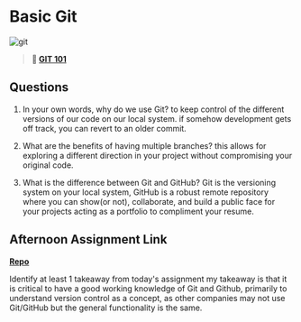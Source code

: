 # Basic Git

![git](https://git-scm.com/images/branching-illustration@2x.png)

> **📖 [GIT 101](https://codeworksacademy.com/fs-student-guide/resources/wk1/01-GIT)**

## Questions

1. In your own words, why do we use Git? to keep control of the different versions of our code on our local system. if somehow development gets off track, you can revert to an older commit.

2. What are the benefits of having multiple branches? this allows for exploring a different direction in your project without compromising your original code.

3. What is the difference between Git and GitHub? Git is the versioning system on your local system, GitHub is a robust remote repository where you can show(or not), collaborate, and build a public face for your projects acting as a portfolio to compliment your resume.

## Afternoon Assignment Link

**[Repo](https://github.com/DaneBarber/fs-journal)**

Identify at least 1 takeaway from today's assignment
my takeaway is that it is critical to have a good working knowledge of Git and Github, primarily to understand version control as a concept, as other companies may not use Git/GitHub but the general functionality is the same.
